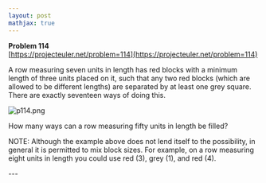 ```yaml
---
layout: post
mathjax: true
---
```

**Problem 114**  
[https://projecteuler.net/problem=114](https://projecteuler.net/problem=114)

<p>A row measuring seven units in length has red blocks with a minimum length of three units placed on it, such that any two red blocks (which are allowed to be different lengths) are separated by at least one grey square. There are exactly seventeen ways of doing this.</p>

<div class="center">
<img src="project/images/p114.png" alt="p114.png" />
</div>

<p>How many ways can a row measuring fifty units in length be filled?</p>
<p class="note">NOTE: Although the example above does not lend itself to the possibility, in general it is permitted to mix block sizes. For example, on a row measuring eight units in length you could use red (3), grey (1), and red (4).</p>
---
